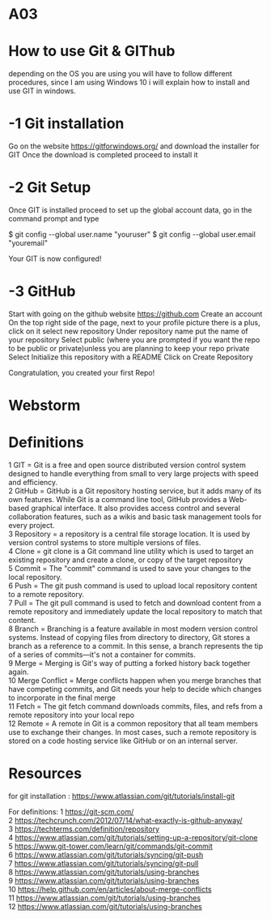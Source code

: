 # A03

# How to use Git & GIThub

depending on the OS you are using you will have to follow different procedures, since I am using Windows 10 i will explain how to install and use GIT in windows.

# -1 Git installation 

Go on the website https://gitforwindows.org/ and download the installer for GIT 
Once the download is completed proceed to install it

# -2 Git Setup

Once GIT is installed proceed to set up the global account data, go in the command prompt and type 

$ git config --global user.name "youruser"
$ git config --global user.email "youremail"

Your GIT is now configured!

# -3 GitHub 

Start with going on the github website https://github.com
Create an account
On the top right side of the page, next to your profile picture there is a plus, click on it
select new repository
Under repository name put the name of your repository
Select public (where you are prompted if you want the repo to be public or private)unless you are planning to keep your repo private
Select Initialize this repository with a README
Click on Create Repository

Congratulation, you created your first Repo!

# Webstorm

# Definitions

1 GIT = Git is a free and open source distributed version control system designed to handle everything from small to very large projects with speed and efficiency.<br/>
2 GitHub = GitHub is a Git repository hosting service, but it adds many of its own features. While Git is a command line tool, GitHub provides a Web-based graphical interface. It also provides access control and several collaboration features, such as a wikis and basic task management tools for every project.<br/>
3 Repository = a repository is a central file storage location. It is used by version control systems to store multiple versions of files.<br/>
4 Clone = git clone is a Git command line utility which is used to target an existing repository and create a clone, or copy of the target repository<br/>
5 Commit = The "commit" command is used to save your changes to the local repository.<br/>
6 Push = The git push command is used to upload local repository content to a remote repository. <br/>
7 Pull = The git pull command is used to fetch and download content from a remote repository and immediately update the local repository to match that content.<br/>
8 Branch = Branching is a feature available in most modern version control systems. Instead of copying files from directory to directory, Git stores a branch as a reference to a commit. In this sense, a branch represents the tip of a series of commits—it's not a container for commits.<br/>
9 Merge = Merging is Git's way of putting a forked history back together again. <br/>
10 Merge Conflict = Merge conflicts happen when you merge branches that have competing commits, and Git needs your help to decide which changes to incorporate in the final merge<br/>
11 Fetch = The git fetch command downloads commits, files, and refs from a remote repository into your local repo<br/>
12 Remote = A remote in Git is a common repository that all team members use to exchange their changes. In most cases, such a remote repository is stored on a code hosting service like GitHub or on an internal server.<br/>


# Resources

for git installation : https://www.atlassian.com/git/tutorials/install-git

For definitions:
1 https://git-scm.com/<br/>
2 https://techcrunch.com/2012/07/14/what-exactly-is-github-anyway/<br/>
3 https://techterms.com/definition/repository<br/>
4 https://www.atlassian.com/git/tutorials/setting-up-a-repository/git-clone<br/>
5 https://www.git-tower.com/learn/git/commands/git-commit<br/>
6 https://www.atlassian.com/git/tutorials/syncing/git-push<br/>
7 https://www.atlassian.com/git/tutorials/syncing/git-pull<br/>
8 https://www.atlassian.com/git/tutorials/using-branches<br/>
9 https://www.atlassian.com/git/tutorials/using-branches<br/>
10 https://help.github.com/en/articles/about-merge-conflicts<br/>
11 https://www.atlassian.com/git/tutorials/using-branches<br/>
12 https://www.atlassian.com/git/tutorials/using-branches<br/>

